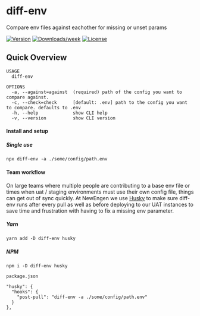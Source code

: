 diff-env
========
Compare env files against eachother for missing or unset params

[![Version](https://img.shields.io/npm/v/@newengen/diff-env)](https://www.npmjs.com/package/@newengen/diff-env)
[![Downloads/week](https://img.shields.io/npm/dm/@newengen/diff-env)](https://www.npmjs.com/package/@newengen/diff-env)
[![License](https://img.shields.io/github/license/NewEngen/diff-env)](https://github.com/NewEngen/diff-env/blob/master/package.json)


## Quick Overview
```
USAGE
  diff-env

OPTIONS
  -a, --against=against  (required) path of the config you want to compare against.
  -c, --check=check      [default: .env] path to the config you want to compare. defaults to .env
  -h, --help             show CLI help
  -v, --version          show CLI version
```

#### Install and setup

##### Single use
`npx diff-env -a ./some/config/path.env`

#### Team workflow
On large teams where multiple people are contributing to a base env file or times when uat / staging environments must use their own config file, things can get out of sync quickly. At NewEngen we use [Husky](https://github.com/typicode/husky) to make sure diff-env runs after every pull as well as before deploying to our UAT instances to save time and frustration with having to fix a missing env parameter.

##### Yarn
`yarn add -D diff-env husky`

##### NPM
`npm i -D diff-env husky`

`package.json`
```
"husky": {
  "hooks": {
    "post-pull": "diff-env -a ./some/config/path.env"
  }
},
```
